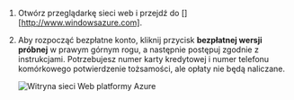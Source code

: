 1. Otwórz przeglądarkę sieci web i przejdź do [] [http://www.windowsazure.com].
2. Aby rozpocząć bezpłatne konto, kliknij przycisk **bezpłatnej wersji próbnej** w prawym górnym rogu, a następnie postępuj zgodnie z instrukcjami. Potrzebujesz numer karty kredytowej i numer telefonu komórkowego potwierdzenie tożsamości, ale opłaty nie będą naliczane.
   
   ![Witryna sieci Web platformy Azure][0]

[0]: ./media/create-azure-account/freetrialonwindowsazurehomepage.png

